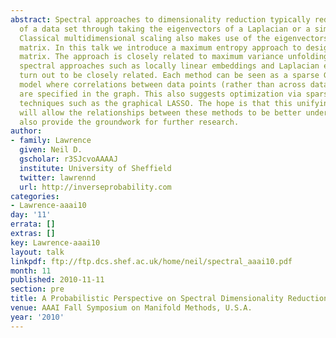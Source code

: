 ```yaml
---
abstract: Spectral approaches to dimensionality reduction typically reduce the dimensionality
  of a data set through taking the eigenvectors of a Laplacian or a similarity matrix.
  Classical multidimensional scaling also makes use of the eigenvectors of a similarity
  matrix. In this talk we introduce a maximum entropy approach to designing this similarity
  matrix. The approach is closely related to maximum variance unfolding and other
  spectral approaches such as locally linear embeddings and Laplacian eigenmaps also
  turn out to be closely related. Each method can be seen as a sparse Gaussian graphical
  model where correlations between data points (rather than across data features)
  are specified in the graph. This also suggests optimization via sparse inverse covariance
  techniques such as the graphical LASSO. The hope is that this unifying perspective
  will allow the relationships between these methods to be better understood and will
  also provide the groundwork for further research.
author:
- family: Lawrence
  given: Neil D.
  gscholar: r3SJcvoAAAAJ
  institute: University of Sheffield
  twitter: lawrennd
  url: http://inverseprobability.com
categories:
- Lawrence-aaai10
day: '11'
errata: []
extras: []
key: Lawrence-aaai10
layout: talk
linkpdf: ftp://ftp.dcs.shef.ac.uk/home/neil/spectral_aaai10.pdf
month: 11
published: 2010-11-11
section: pre
title: A Probabilistic Perspective on Spectral Dimensionality Reduction
venue: AAAI Fall Symposium on Manifold Methods, U.S.A.
year: '2010'
---
```

